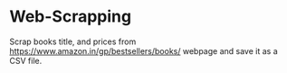 # Web-Scrapping
Scrap books title, and prices from https://www.amazon.in/gp/bestsellers/books/ webpage and save it as a CSV file.
